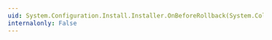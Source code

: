 ```yaml
---
uid: System.Configuration.Install.Installer.OnBeforeRollback(System.Collections.IDictionary)
internalonly: False
---
```

